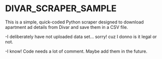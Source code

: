 # DIVAR_SCRAPER_SAMPLE
This is a simple, quick-coded Python scraper designed to download apartment ad details from Divar and save them in a CSV file.

-I deliberately have not uploaded data set... sorry! cuz I donno is it legal or not.

-I know! Code needs a lot of comment. Maybe add them in the future.
